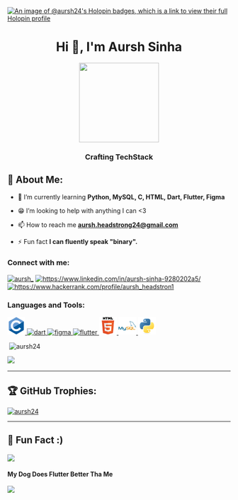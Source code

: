 [![An image of @aursh24's Holopin badges, which is a link to view their full Holopin profile](https://holopin.me/aursh24)](https://holopin.io/@aursh24)

<h1 align="center">Hi 👋, I'm Aursh Sinha</h1>
<p align="center">
<img
align = "center" src=https://media3.giphy.com/media/22kxQ12cxyEww/giphy.gif?cid=ecf05e477auu9j1t2hrugpzi3ia8cohp1zegwajsbetq2vvy&ep=v1_gifs_related&rid=giphy.gif&ct=g" width="180" height="180"/>
</p>
<h3 align="center">Crafting TechStack</h3>

<h2>💫 About Me:</h2>

- 🌱 I’m currently learning **Python, MySQL, C, HTML, Dart, Flutter, Figma**

- 😁 I’m looking to help with anything I can <3

- 📫 How to reach me **aursh.headstrong24@gmail.com**

- ⚡ Fun fact **I can fluently speak "binary".**

<h3 align="left">Connect with me:</h3>
<p align="left">
<a href="https://twitter.com/aursh_" target="blank"><img align="center" src="https://raw.githubusercontent.com/rahuldkjain/github-profile-readme-generator/master/src/images/icons/Social/twitter.svg" alt="aursh_" height="30" width="40" /></a>
<a href="https://www.linkedin.com/in/aursh-sinha-9280202a5/" target="blank"><img align="center" src="https://raw.githubusercontent.com/rahuldkjain/github-profile-readme-generator/master/src/images/icons/Social/linked-in-alt.svg" alt="https://www.linkedin.com/in/aursh-sinha-9280202a5/" height="30" width="40" /></a>
<a href="https://www.hackerrank.com/https://www.hackerrank.com/profile/aursh_headstron1" target="blank"><img align="center" src="https://raw.githubusercontent.com/rahuldkjain/github-profile-readme-generator/master/src/images/icons/Social/hackerrank.svg" alt="https://www.hackerrank.com/profile/aursh_headstron1" height="30" width="40" /></a>
</p>

<h3 align="left">Languages and Tools:</h3>
<p align="left"> <a href="https://www.cprogramming.com/" target="_blank" rel="noreferrer"> <img src="https://raw.githubusercontent.com/devicons/devicon/master/icons/c/c-original.svg" alt="c" width="40" height="40"/> </a> <a href="https://dart.dev" target="_blank" rel="noreferrer"> <img src="https://www.vectorlogo.zone/logos/dartlang/dartlang-icon.svg" alt="dart" width="40" height="40"/> </a> <a href="https://www.figma.com/" target="_blank" rel="noreferrer"> <img src="https://www.vectorlogo.zone/logos/figma/figma-icon.svg" alt="figma" width="40" height="40"/> </a> <a href="https://flutter.dev" target="_blank" rel="noreferrer"> <img src="https://www.vectorlogo.zone/logos/flutterio/flutterio-icon.svg" alt="flutter" width="40" height="40"/> </a> <a href="https://www.w3.org/html/" target="_blank" rel="noreferrer"> <img src="https://raw.githubusercontent.com/devicons/devicon/master/icons/html5/html5-original-wordmark.svg" alt="html5" width="40" height="40"/> </a> <a href="https://www.mysql.com/" target="_blank" rel="noreferrer"> <img src="https://raw.githubusercontent.com/devicons/devicon/master/icons/mysql/mysql-original-wordmark.svg" alt="mysql" width="40" height="40"/> </a> <a href="https://www.python.org" target="_blank" rel="noreferrer"> <img src="https://raw.githubusercontent.com/devicons/devicon/master/icons/python/python-original.svg" alt="python" width="40" height="40"/> </a> </p>

<p>&nbsp;<img align="center" src="https://github-readme-stats.vercel.app/api?username=aursh24&show_icons=true&locale=en" alt="aursh24" /></p>

![](https://github-readme-streak-stats.herokuapp.com/?user=aursh24&theme=tokyonight&hide_border=false)<br/>
<hr>

<h2>🏆 GitHub Trophies:</h2>
<p align="left"> <a href="https://github.com/ryo-ma/github-profile-trophy"><img src="https://github-profile-trophy.vercel.app/?username=aursh24" alt="aursh24" /></a> </p>
<hr>
<h2>🐶 Fun Fact :) </h2>
<p>
<img
align="center" src=https://media4.giphy.com/media/jkSvCVEXWlOla/giphy.gif?cid=ecf05e47xtx4pnkneu4x394edd4mzfwhq570jldehyqez7m7&ep=v1_gifs_related&rid=giphy.gif&ct=g" width="180"/><br>
  <h4>My Dog Does Flutter Better Tha Me</h4>
</p>

[![](https://visitcount.itsvg.in/api?id=aursh24&icon=1&color=12)](https://visitcount.itsvg.in)


